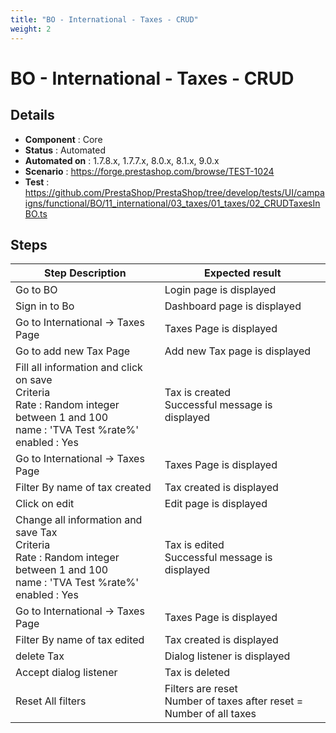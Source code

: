 ```yaml
---
title: "BO - International - Taxes - CRUD"
weight: 2
---
```


# BO - International - Taxes - CRUD
## Details
* **Component** : Core
* **Status** : Automated
* **Automated on** : 1.7.8.x, 1.7.7.x, 8.0.x, 8.1.x, 9.0.x
* **Scenario** : https://forge.prestashop.com/browse/TEST-1024
* **Test** : https://github.com/PrestaShop/PrestaShop/tree/develop/tests/UI/campaigns/functional/BO/11_international/03_taxes/01_taxes/02_CRUDTaxesInBO.ts

## Steps
| Step Description | Expected result |
| ----- | ----- |
| Go to BO | Login page is displayed |
| Sign in to Bo | Dashboard page is displayed |
| Go to International -> Taxes Page | Taxes Page is displayed |
| Go to add new Tax Page | Add new Tax page is displayed |
| Fill all information and click on save<br>Criteria <br>Rate : Random integer between 1 and 100<br>name : 'TVA Test %rate%'<br>enabled : Yes | Tax is created<br>Successful message is displayed |
| Go to International -> Taxes Page | Taxes Page is displayed |
| Filter By name of tax created | Tax created is displayed |
| Click on edit | Edit page is displayed |
| Change all information and save Tax<br>Criteria <br>Rate : Random integer between 1 and 100<br>name : 'TVA Test %rate%'<br>enabled : Yes | Tax is edited <br>Successful message is displayed |
| Go to International -> Taxes Page | Taxes Page is displayed |
| Filter By name of tax edited | Tax created is displayed |
| delete Tax | Dialog listener is displayed |
| Accept dialog listener | Tax is deleted |
| Reset All filters | Filters are reset<br>Number of taxes after reset = Number of all taxes |